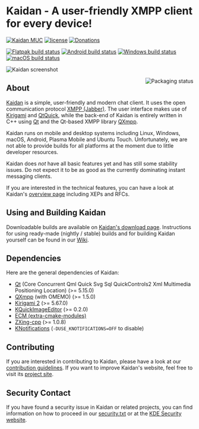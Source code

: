 # Kaidan - A user-friendly XMPP client for every device!

[![Kaidan MUC](https://search.jabbercat.org/api/1.0/badge?address=kaidan@muc.kaidan.im)](https://i.kaidan.im)
[![license](https://img.shields.io/badge/License-GPLv3%2B%20%2F%20CC%20BY--SA%204.0-blue.svg)](https://raw.githubusercontent.com/kaidanim/kaidan/master/LICENSE)
[![Donations](https://img.shields.io/liberapay/patrons/kaidan.svg?logo=liberapay)](https://liberapay.com/kaidan)

[![Flatpak build status](https://binary-factory.kde.org/buildStatus/icon?subject=Flatpak&job=Kaidan_x86_64_flatpak)](https://binary-factory.kde.org/job/Kaidan_x86_64_flatpak/)
[![Android build status](https://binary-factory.kde.org/buildStatus/icon?subject=Android&job=Kaidan_Nightly_android-arm64)](https://binary-factory.kde.org/job/Kaidan_Nightly_android-arm64/)
[![Windows build status](https://binary-factory.kde.org/buildStatus/icon?subject=Windows&job=Kaidan_Nightly_win64)](https://binary-factory.kde.org/job/Kaidan_Nightly_win64/)
[![macOS build status](https://binary-factory.kde.org/buildStatus/icon?subject=macOS&job=Kaidan_Nightly_macos)](https://binary-factory.kde.org/job/Kaidan_Nightly_macos/)

![Kaidan screenshot](https://www.kaidan.im/images/screenshot.png)

<a href="https://repology.org/project/kaidan/versions">
    <img src="https://repology.org/badge/vertical-allrepos/kaidan.svg" alt="Packaging status" align="right">
</a>

## About

[Kaidan][kaidan-website] is a simple, user-friendly and modern chat client. It
uses the open communication protocol [XMPP (Jabber)][xmpp]. The user interface
makes use of [Kirigami][kirigami-website] and [QtQuick][qtquick], while the
back-end of Kaidan is entirely written in C++ using [Qt][qt] and the Qt-based
XMPP library [QXmpp][qxmpp].

Kaidan runs on mobile and desktop systems including Linux, Windows, macOS,
Android, Plasma Mobile and Ubuntu Touch.
Unfortunately, we are not able to provide builds for all platforms at the moment
due to little developer resources.

Kaidan does *not* have all basic features yet and has still some stability
issues. Do not expect it to be as good as the currently dominating instant
messaging clients.

If you are interested in the technical features, you can have a
look at Kaidan's [overview page][overview] including XEPs and RFCs.

## Using and Building Kaidan

Downloadable builds are available on [Kaidan's download page][downloads].
Instructions for using ready-made (nightly / stable) builds and for building
Kaidan yourself can be found in our [Wiki][wiki].

## Dependencies

Here are the general dependencies of Kaidan:
 * [Qt][qt-build-sources] (Core Concurrent Qml Quick Svg Sql QuickControls2 Xml Multimedia Positioning Location) (>= 5.15.0)
 * [QXmpp][qxmpp] (with OMEMO) (>= 1.5.0)
 * [Kirigami 2][kirigami-repo] (>= 5.67.0)
 * [KQuickImageEditor][kquickimageeditor] (>= 0.2.0)
 * [ECM (extra-cmake-modules)][ecm]
 * [ZXing-cpp][zxing-cpp] (>= 1.0.8)
 * [KNotifications][knotifications] (`-DUSE_KNOTIFICATIONS=OFF` to disable)

## Contributing

If you are interested in contributing to Kaidan, please have a look at our
[contribution guidelines][contributing]. If you want to improve Kaidan's
website, feel free to visit its [project site][kaidan-website-repo].

## Security Contact

If you have found a security issue in Kaidan or related projects, you can find
information on how to proceed in our [security.txt][securitytxt] or at the
[KDE Security website][kdesecurity].

[contributing]: CONTRIBUTING.md
[downloads]: https://www.kaidan.im/download/
[ecm]: https://api.kde.org/ecm/manual/ecm.7.html
[kaidan-website]: https://kaidan.im
[kaidan-website-repo]: https://invent.kde.org/websites/kaidan-im
[kirigami-repo]: https://invent.kde.org/frameworks/kirigami
[kirigami-website]: https://kde.org/products/kirigami/
[knotifications]: https://api.kde.org/frameworks/knotifications/html/index.html
[kquickimageeditor]: https://invent.kde.org/libraries/kquickimageeditor
[qt]: https://www.qt.io/
[qt-build-sources]: https://doc.qt.io/qt-5/build-sources.html
[qtquick]: https://wiki.qt.io/Qt_Quick
[qxmpp]: https://github.com/qxmpp-project/qxmpp
[wiki]: https://invent.kde.org/network/kaidan/-/wikis/home
[overview]: https://xmpp.org/software/clients/kaidan/
[xmpp]: https://xmpp.org
[zxing-cpp]: https://github.com/nu-book/zxing-cpp
[securitytxt]: https://www.kaidan.im/.well-known/security.txt
[kdesecurity]: https://kde.org/info/security/
